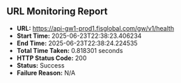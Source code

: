 ## URL Monitoring Report

- **URL:** https://api-gw1-prod1.fisglobal.com/gw/v1/health
- **Start Time:** 2025-06-23T22:38:23.406234
- **End Time:** 2025-06-23T22:38:24.224535
- **Total Time Taken:** 0.818301 seconds
- **HTTP Status Code:** 200
- **Status:** Success
- **Failure Reason:** N/A
